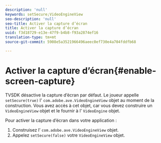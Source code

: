 ```yaml
---
description: 'null'
keywords: setSecure;VideoEngineView
seo-description: 'null'
seo-title: Activer la capture d’écran
title: Activer la capture d’écran
uuid: f3d18729-e13e-47f9-b4b8-f93a2874ef16
translation-type: tm+mt
source-git-commit: 5908e5a3521966496aeec0ef730e4a704fddfb68

---
```



# Activer la capture d’écran{#enable-screen-capture}

TVSDK désactive la capture d’écran par défaut. Le joueur appelle `setSecure(true)` l&#39; `com.adobe.ave.VideoEngineView` objet au moment de la construction. Vous avez accès à cet objet, car vous devez construire un `VideoEngineView` objet et le fournir à l’ `VideoEngine` objet.

Pour activer la capture d’écran dans votre application :

1. Construisez l’ `com.adobe.ave.VideoEngineView` objet.
1. Appelez `setSecure(false)` votre `VideoEngineView` objet.
